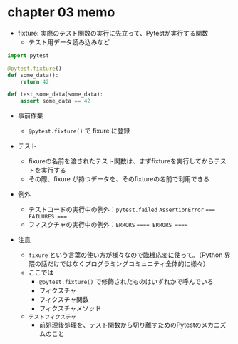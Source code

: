 # chapter 03 memo

- fixture: 実際のテスト関数の実行に先立って、Pytestが実行する関数
    - テスト用データ読み込みなど

```python 
import pytest

@pytest.fixture() 
def some_data():
    return 42

def test_some_data(some_data):
    assert some_data == 42
```
+ 事前作業
    + `@pytest.fixture()` で fixure に登録
+ テスト
    + fixureの名前を渡されたテスト関数は、まずfixtureを実行してからテストを実行する
    + その際、fixure が持つデータを、そのfixtureの名前で利用できる
+ 例外
    + テストコードの実行中の例外：`pytest.failed` `AssertionError` `=== FAILURES ===` 
    + フィスクチャの実行中の例外：`ERRORS`  `==== ERRORS ====`
    
+ 注意
    +  `fixure` という言葉の使い方が様々なので臨機応変に使って。（Python 界隈の話だけではなくプログラミングコミュニティ全体的に様々）
    + ここでは
        +  `@pytest.fixture()` で修飾されたものはいずれかで呼んでいる
        + フィクスチャ
        + フィクスチャ関数
        + フィクスチャメソッド
    +  `テストフィクスチャ`
        + 前処理後処理を、テスト関数から切り離すためのPytestのメカニズムのこと


